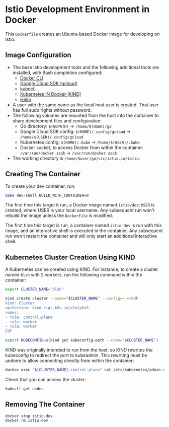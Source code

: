 # Istio Development Environment in Docker

This `Dockerfile` creates an Ubuntu-based Docker image for developing on Istio.

## Image Configuration

- The base Istio development tools and the following additional tools are installed, with Bash completion configured:
    - [Docker CLI](https://docs.docker.com/engine/reference/commandline/cli/)
    - [Google Cloud SDK (gcloud)](https://cloud.google.com/sdk/gcloud/)
    - [kubectl](https://kubernetes.io/docs/reference/kubectl/kubectl/)
    - [Kubernetes IN Docker (KIND)](https://github.com/kubernetes-sigs/kind)
    - [Helm](https://helm.sh/)
- A user with the same name as the local host user is created. That user has full sudo rights without password.
- The following volumes are mounted from the host into the container to share development files and configuration:
    - Go directory: `$(GOPATH)` → `/home/$(USER)/go`
    - Google Cloud SDK config: `$(HOME)/.config/gcloud` → `/home/$(USER)/.config/gcloud`
    - Kubernetes config: `$(HOME)/.kube` → `/home/$(USER)/.kube`
    - Docker socket, to access Docker from within the container: `/var/run/docker.sock` → `/var/run/docker.sock`
- The working directory is `/home/$user/go/src/istio.io/istio`.

## Creating The Container

To create your dev container, run:

```bash
make dev-shell BUILD_WITH_CONTAINER=0
```

The first time this target it run, a Docker image named `istio/dev:USER` is created, where USER is your local username.
Any subsequent run won't rebuild the image unless the `Dockerfile` is modified.

The first time this target is run, a container named `istio-dev` is run with this image, and an interactive shell is executed in the container.
Any subsequent run won't restart the container and will only start an additional interactive shell.

## Kubernetes Cluster Creation Using KIND

A Kubernetes can be created using KIND. For instance, to create a cluster named `blah` with 2 workers, run the following command within the container:

```bash
export CLUSTER_NAME="blah"

kind create cluster --name="$CLUSTER_NAME" --config=- <<EOF
kind: Cluster
apiVersion: kind.sigs.k8s.io/v1alpha3
nodes:
- role: control-plane
- role: worker
- role: worker
EOF

export KUBECONFIG=$(kind get kubeconfig-path --name="$CLUSTER_NAME")
```

KIND was originally intended to run from the host, so KIND rewrites the kubeconfig to redirect the port to kubeadmin.
This rewriting must be undone to allow connecting directly from within the container:

```bash
docker exec "${CLUSTER_NAME}-control-plane" cat /etc/kubernetes/admin.conf > $KUBECONFIG
```

Check that you can access the cluster:

```bash
kubectl get nodes
```

## Removing The Container

```bash
docker stop istio-dev
docker rm istio-dev
```
